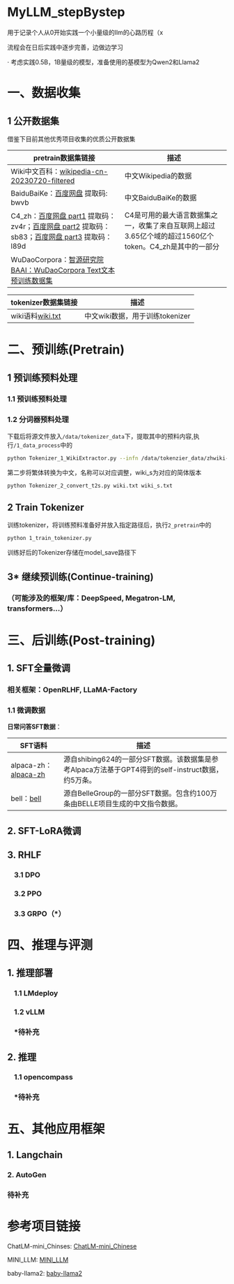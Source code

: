 # MyLLM_stepBystep

用于记录个人从0开始实践一个小量级的llm的心路历程（x

流程会在日后实践中逐步完善，边做边学习

· 考虑实践0.5B，1B量级的模型，准备使用的基模型为Qwen2和Llama2

# 一、数据收集

## 1 公开数据集

借鉴下目前其他优秀项目收集的优质公开数据集

| pretrain数据集链接 | 描述  |
| --- | --- |
| Wiki中文百科：[wikipedia-cn-20230720-filtered](https://huggingface.co/datasets/pleisto/wikipedia-cn-20230720-filtered) | 中文Wikipedia的数据 |
| BaiduBaiKe：[百度网盘](https://pan.baidu.com/s/1jIpCHnWLTNYabftavo3DVw?pwd=bwvb) 提取码: bwvb | 中文BaiduBaiKe的数据 |
| C4_zh：[百度网盘 part1](https://pan.baidu.com/s/18O2Tj_PPB718K8gnaWrWUQ) 提取码：zv4r；[百度网盘 part2](https://pan.baidu.com/s/11PTgtUfFXvpNkOige9Iw4w) 提取码：sb83；[百度网盘 part3](https://pan.baidu.com/s/1248QfTS8QHPojYW-0fd5jQ) 提取码：l89d | C4是可用的最大语言数据集之一，收集了来自互联网上超过3.65亿个域的超过1560亿个token。C4_zh是其中的一部分 |
| WuDaoCorpora：[智源研究院BAAI：WuDaoCorpora Text文本预训练数据集](https://data.baai.ac.cn/details/WuDaoCorporaText) |     |

| tokenizer数据集链接 | 描述 |
| --- | --- |
| wiki语料[wiki.txt](https://dumps.wikimedia.org/zhwiki/latest/zhwiki-latest-pages-articles-multistream.xml.bz2) | 中文wiki数据，用于训练tokenizer |

# 二、预训练(Pretrain)

## 1 预训练预料处理

### 1.1 预训练预料处理
### 1.2 分词器预料处理

下载后将源文件放入`/data/tokenizer_data`下，提取其中的预料内容,执行`/1_data_process`中的
```bash
python Tokenizer_1_WikiExtractor.py --infn /data/tokenzier_data/zhwiki-latest-pages-articles-multistream.xml.bz2
```

第二步将繁体转换为中文，名称可以对应调整，wiki_s为对应的简体版本
```bash
python Tokenizer_2_convert_t2s.py wiki.txt wiki_s.txt
```

## 2 Train Tokenizer

训练tokenizer，将训练预料准备好并放入指定路径后，执行`2_pretrain`中的
```bash
python 1_train_tokenizer.py
```
训练好后的Tokenizer存储在model_save路径下

## 3* 继续预训练(Continue-training)

### （可能涉及的框架/库：DeepSpeed, Megatron-LM, transformers...）

# 三、后训练(Post-training)

## 1. SFT全量微调

### 相关框架：OpenRLHF, LLaMA-Factory

### 1.1 微调数据

**日常问答SFT数据**：

| SFT语料 | 描述  |
| --- | --- |
| alpaca-zh：[alpaca-zh](https://huggingface.co/datasets/shibing624/alpaca-zh) | 源自shibing624的一部分SFT数据。该数据集是参考Alpaca方法基于GPT4得到的self-instruct数据，约5万条。 |
| bell：[bell](https://huggingface.co/datasets/BelleGroup/train_1M_CN) | 源自BelleGroup的一部分SFT数据。包含约100万条由BELLE项目生成的中文指令数据。 |

## 2. SFT-LoRA微调

## 3. RHLF

###     3.1 DPO

###     3.2 PPO

###     3.3 GRPO（*）

# 四、推理与评测

## 1. 推理部署

###     1.1 LMdeploy

###     1.2 vLLM

###     *待补充

## 2. 推理

###     1.1 opencompass

###     *待补充

# 五、其他应用框架

## 1. Langchain

### 2. AutoGen

### 待补充

# 参考项目链接

ChatLM-mini_Chinses: [ChatLM-mini_Chinese](https://github.com/charent/ChatLM-mini-Chinese)

MINI_LLM: [MINI_LLM](https://github.com/jiahe7ay/MINI_LLM)

baby-llama2: [baby-llama2](https://github.com/DLLXW/baby-llama2-chinese)
